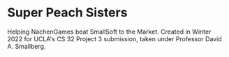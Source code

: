 # Super Peach Sisters

Helping NachenGames beat SmallSoft to the Market. Created in Winter 2022 for UCLA's CS 32 Project 3 submission, taken under Professor David A. Smallberg.